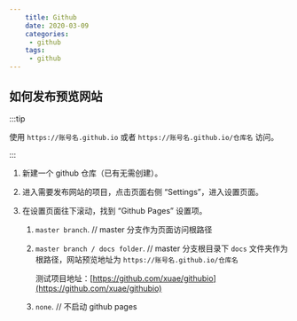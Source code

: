 ```yaml
---
    title: Github
    date: 2020-03-09
    categories:
     - github
    tags:
     - github
---
```


<Boxx/>

## 如何发布预览网站

:::tip

使用 `https://账号名.github.io` 或者 `https://账号名.github.io/仓库名` 访问。

:::

1. 新建一个 github 仓库（已有无需创建）。

1. 进入需要发布网站的项目，点击页面右侧 “Settings”，进入设置页面。

1. 在设置页面往下滚动，找到 “Github Pages” 设置项。

    1. `master branch`. // master 分支作为页面访问根路径
    
    1. `master branch / docs folder`. // master 分支根目录下 `docs` 文件夹作为根路径，网站预览地址为 `https://账号名.github.io/仓库名`

        测试项目地址：[https://github.com/xuae/githubio](https://github.com/xuae/githubio)

    1. `none`. // 不启动 github pages
